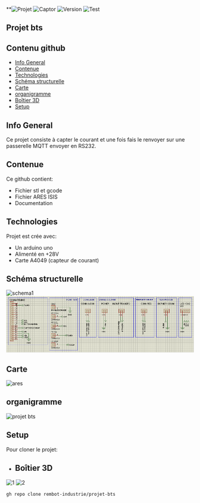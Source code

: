 **![Projet](https://img.shields.io/badge/Projet-2023-brightgreen)
![Captor](https://img.shields.io/badge/Captor-ASC724-orange)
![Version](https://img.shields.io/badge/Version-V1-green)
![Test](https://forthebadge.com/images/badges/made-with-c-plus-plus.svg)
## Projet bts
## Contenu github
* [Info General](#Info-General)
* [Contenue](#Contenue)
* [Technologies](#technologies)
* [Schéma structurelle](#Schéma-structurelle)
* [Carte](#Carte)
* [organigramme](#organigramme)
* [Boîtier 3D](#Boîtier-3D)
* [Setup](#setup)

## Info General
Ce projet consiste à capter le courant et une fois fais le renvoyer sur une passerelle MQTT envoyer en RS232.

## Contenue
Ce github contient:
* Fichier stl et gcode
* Fichier ARES ISIS
* Documentation
	
## Technologies
Projet est crée avec:
* Un arduino uno
* Alimenté en +28V
* Carte A4049 (capteur de courant)

## Schéma structurelle

![schema1](https://user-images.githubusercontent.com/58986671/233845691-04cf3b82-d1df-4d34-a17b-ff8a3bd63d04.jpg)
![schema2](./DOC/schema/Schema-structurelle/schema2.jpg)

## Carte
![ares](https://user-images.githubusercontent.com/58986671/233854534-c1119fd2-fb7a-4048-bc60-899bfb3ec781.PNG)

## organigramme
![projet bts](https://user-images.githubusercontent.com/58986671/233867285-5e28a3ba-8cb3-4fd2-9245-17f7e68f04d2.png)

## Setup
Pour cloner le projet:

* ## Boîtier 3D

![1](https://user-images.githubusercontent.com/58986671/236392536-2d7a6b8f-0280-4786-b970-fa7e94bc6be2.png)
![2](https://user-images.githubusercontent.com/58986671/236392549-3fc2088b-e647-444d-94a5-8693ed8d1d95.png)

```
gh repo clone rembot-industrie/projet-bts
```
